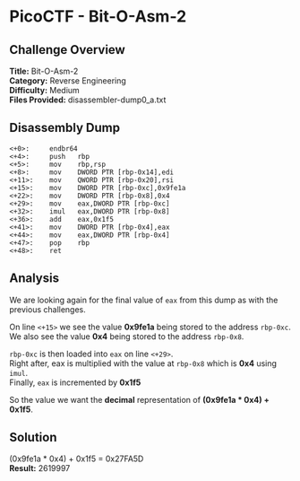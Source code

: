 # PicoCTF - Bit-O-Asm-2

## Challenge Overview
**Title:** Bit-O-Asm-2  
**Category:** Reverse Engineering  
**Difficulty:** Medium  
**Files Provided:** disassembler-dump0_a.txt

## Disassembly Dump
```
<+0>:     endbr64 
<+4>:     push   rbp
<+5>:     mov    rbp,rsp
<+8>:     mov    DWORD PTR [rbp-0x14],edi
<+11>:    mov    QWORD PTR [rbp-0x20],rsi
<+15>:    mov    DWORD PTR [rbp-0xc],0x9fe1a
<+22>:    mov    DWORD PTR [rbp-0x8],0x4
<+29>:    mov    eax,DWORD PTR [rbp-0xc]
<+32>:    imul   eax,DWORD PTR [rbp-0x8]
<+36>:    add    eax,0x1f5
<+41>:    mov    DWORD PTR [rbp-0x4],eax
<+44>:    mov    eax,DWORD PTR [rbp-0x4]
<+47>:    pop    rbp
<+48>:    ret
```

## Analysis
We are looking again for the final value of `eax` from this dump as with the previous challenges.

On line `<+15>` we see the value **0x9fe1a** being stored to the address `rbp-0xc`.  
We also see the value **0x4** being stored to the address `rbp-0x8`.  

`rbp-0xc` is then loaded into `eax` on line `<+29>`.  
Right after, eax is multiplied with the value at `rbp-0x8` which is **0x4** using `imul`.  
Finally, `eax` is incremented by **0x1f5**

So the value we want the **decimal** representation of **(0x9fe1a * 0x4) + 0x1f5**.

## Solution
(0x9fe1a * 0x4) + 0x1f5 = 0x27FA5D  
**Result:** 2619997